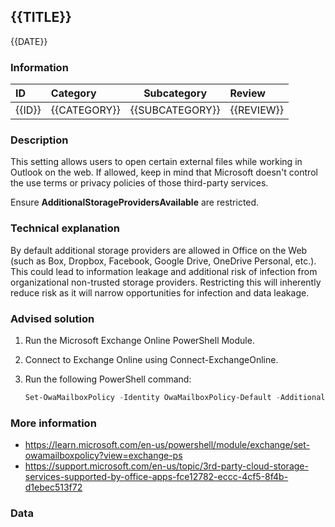 ## {{TITLE}}

{{DATE}}

###  Information

| ID     | Category     | Subcategory     | Review     |
| :----- | :----------- | --------------- | :--------- |
| {{ID}} | {{CATEGORY}} | {{SUBCATEGORY}} | {{REVIEW}} |

### Description

This setting allows users to open certain external files while working in Outlook on the web. If allowed, keep in mind that Microsoft doesn't control the use terms or privacy policies of those third-party services.

Ensure **AdditionalStorageProvidersAvailable** are restricted.

### Technical explanation

By default additional storage providers are allowed in Office on the Web (such as Box, Dropbox, Facebook, Google Drive, OneDrive Personal, etc.). This could lead to information leakage and additional risk of infection from organizational non-trusted storage providers. Restricting this will inherently reduce risk as it will narrow opportunities for infection and data leakage.

### Advised solution

1. Run the Microsoft Exchange Online PowerShell Module.

2. Connect to Exchange Online using Connect-ExchangeOnline.

3. Run the following PowerShell command:

   ```powershell
   Set-OwaMailboxPolicy -Identity OwaMailboxPolicy-Default -AdditionalStorageProvidersAvailable $false
   ```

### More information

- https://learn.microsoft.com/en-us/powershell/module/exchange/set-owamailboxpolicy?view=exchange-ps
- https://support.microsoft.com/en-us/topic/3rd-party-cloud-storage-services-supported-by-office-apps-fce12782-eccc-4cf5-8f4b-d1ebec513f72


### Data